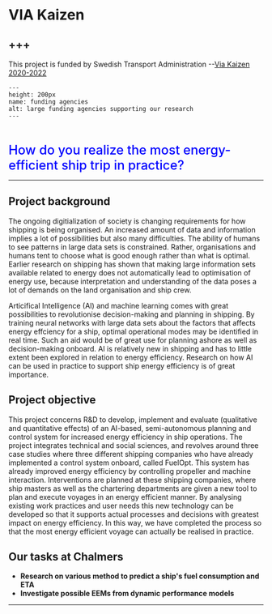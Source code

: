 # VIA Kaizen

+++
---

This project is funded by Swedish Transport Administration --[Via Kaizen 2020-2022](https://leanmarine.com/via-kaizen/#About_Via_Kaizen)


```{figure} ./images/viakaizen.png 
---
height: 200px
name: funding agencies
alt: large funding agencies supporting our research
---
```

<br />


<span style = "color:blue; font-weight: 500; font-size: 25px;">How do you realize the most energy-efficient ship trip in practice?</span>

---


## Project background
The ongoing digitialization of society is changing requirements for how shipping is being organised. An increased amount of data and information implies a lot of possibilities but also many difficulties. The ability of humans to see patterns in large data sets is constrained. Rather, organisations and humans tent to choose what is good enough rather than what is optimal. Earlier research on shipping has shown that making large information sets available related to energy does not  automatically lead to optimisation of energy use, because interpretation and understanding of the data poses a lot of demands on the land organisation and ship crew.

Articifical Intelligence (AI) and machine learning comes with great possibilities to revolutionise decision-making and planning in shipping. By training neural networks with large data sets about the factors that affects energy effciency for a ship, optimal operational modes may be identified in real time. Such an aid would be of great use for planning ashore as well as decision-making onboard. AI is relatively new in shipping and has to little extent been explored in relation to energy efficiency. Research on how AI can be used in practice to support ship energy efficiency is of great importance.

## Project objective
This project concerns R&D to develop, implement and evaluate (qualitative and quantitative effects) of an AI-based, semi-autonomous planning and control system for increased energy efficiency in ship operations. The project integrates technical and social sciences, and revolves around three case studies where three different shipping companies who have already implemented a control system onboard, called FuelOpt. This system has already improved energy efficiency by controlling propeller and machine interaction. Interventions are planned at these shipping companies, where ship masters as well as the chartering departments are given a new tool to plan and execute voyages in an energy efficient manner. By analysing existing work practices and user needs this new technology can be developed so that it supports actual processes and decisions with greatest impact on energy efficiency. In this way, we have completed the process so that the most energy efficient voyage can actually be realised in practice.

## Our tasks at Chalmers
- **Research on various method to predict a ship's fuel consumption and ETA**
- **Investigate possible EEMs from dynamic performance models**

***
